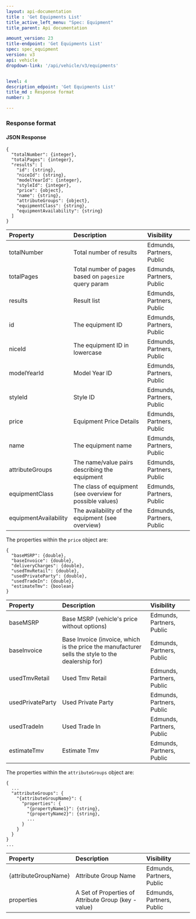 ```yaml
---
layout: api-documentation
title : 'Get Equipments List'
title_active_left_menu: "Spec: Equipment"
title_parent: Api documentation

amount_version: 23
title-endpoint: 'Get Equipments List'
spec: spec_equipment
version: v3
api: vehicle
dropdown-link: '/api/vehicle/v3/equipments'


level: 4
description_edpoint: 'Get Equipments List'
title_md : Response format
number: 3

---
```


### Response format

#### JSON Response

    {
      "totalNumber": {integer},
      "totalPages": {integer},
      "results": [
        "id": {string},
        "niceId": {string},
        "modelYearId": {integer},
        "styleId": {integer},
        "price": {object},
        "name": {string},
        "attributeGroups": {object},
        "equipmentClass": {string},
        "equipmentAvailability": {string}
      ]
    }

| Property               | Description                                                      | Visibility                |
|:-----------------------|:-----------------------------------------------------------------|:------------------------- |
| totalNumber            | Total number of results                                          | Edmunds, Partners, Public |
| totalPages             | Total number of pages based on <code>pagesize</code> query param | Edmunds, Partners, Public |
| results                | Result list                                                      | Edmunds, Partners, Public |
| id                     | The equipment ID                                                 | Edmunds, Partners, Public |
| niceId                 | The equipment ID in lowercase                                    | Edmunds, Partners, Public |
| modelYearId            | Model Year ID                                                    | Edmunds, Partners, Public |
| styleId                | Style ID                                                         | Edmunds, Partners, Public |
| price                  | Equipment Price Details                                          | Edmunds, Partners, Public |
| name                   | The equipment name                                               | Edmunds, Partners, Public |
| attributeGroups        | The name/value pairs describing the equipment                    | Edmunds, Partners, Public |
| equipmentClass         | The class of equipment (see overview for possible values)        | Edmunds, Partners, Public |
| equipmentAvailability  | The availability of the equipment (see overview)                 | Edmunds, Partners, Public |

The properties within the <code>price</code> object are:

    {
      "baseMSRP": {double},
      "baseInvoice": {double},
      "deliveryCharges": {double},
      "usedTmvRetail": {double},
      "usedPrivateParty": {double},
      "usedTradeIn": {double},
      "estimateTmv": {boolean}
    }

| Property          | Description                                                                                       | Visibility                |
|:------------------|:--------------------------------------------------------------------------------------------------|:------------------------- |
| baseMSRP          | Base MSRP (vehicle's price without options)                                                       | Edmunds, Partners, Public |
| baseInvoice       | Base Invoice (invoice, which is the price the manufacturer sells the style to the dealership for) | Edmunds, Partners, Public |
| usedTmvRetail     | Used Tmv Retail                                                                                   | Edmunds, Partners, Public |
| usedPrivateParty  | Used Private Party                                                                                | Edmunds, Partners, Public |
| usedTradeIn       | Used Trade In                                                                                     | Edmunds, Partners, Public |
| estimateTmv       | Estimate Tmv                                                                                      | Edmunds, Partners, Public |

The properties within the <code>attributeGroups</code> object are:

    {
      ...
      "attributeGroups": {
        "{attributeGroupName}": {
          "properties": {
            "{propertyName1}": {string},
            "{propertyName2}": {string},
            ...
          }
        }
      }
    }
    ...

| Property             | Description                                                       | Visibility                |
|:---------------------|:------------------------------------------------------------------|:------------------------- |
| {attributeGroupName} | Attribute Group Name                                              | Edmunds, Partners, Public |
| properties           | A Set of Properties of Attribute Group (key - value)              | Edmunds, Partners, Public |
